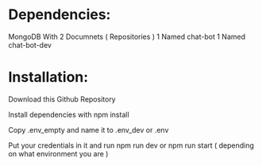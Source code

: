#  Dependencies:

MongoDB 
With 2 Documnets ( Repositories ) 
1 Named chat-bot
1 Named chat-bot-dev

#  Installation:

Download this Github Repository 

Install dependencies with npm install

Copy .env_empty and name it to .env_dev or .env

Put your credentials in it and run npm run dev or npm run start ( depending on what environment you are )
